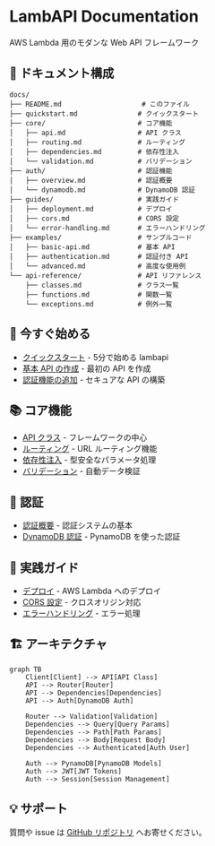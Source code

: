 # LambAPI Documentation

AWS Lambda 用のモダンな Web API フレームワーク

## 📁 ドキュメント構成

```
docs/
├── README.md                    # このファイル
├── quickstart.md               # クイックスタート
├── core/                       # コア機能
│   ├── api.md                  # API クラス
│   ├── routing.md              # ルーティング
│   ├── dependencies.md         # 依存性注入
│   └── validation.md           # バリデーション
├── auth/                       # 認証機能
│   ├── overview.md             # 認証概要
│   └── dynamodb.md             # DynamoDB 認証
├── guides/                     # 実践ガイド
│   ├── deployment.md           # デプロイ
│   ├── cors.md                 # CORS 設定
│   └── error-handling.md       # エラーハンドリング
├── examples/                   # サンプルコード
│   ├── basic-api.md            # 基本 API
│   ├── authentication.md       # 認証付き API
│   └── advanced.md             # 高度な使用例
└── api-reference/              # API リファレンス
    ├── classes.md              # クラス一覧
    ├── functions.md            # 関数一覧
    └── exceptions.md           # 例外一覧
```

## 🚀 今すぐ始める

- [クイックスタート](quickstart.md) - 5分で始める lambapi
- [基本 API の作成](examples/basic-api.md) - 最初の API を作成
- [認証機能の追加](examples/authentication.md) - セキュアな API の構築

## 📚 コア機能

- [API クラス](core/api.md) - フレームワークの中心
- [ルーティング](core/routing.md) - URL ルーティング機能
- [依存性注入](core/dependencies.md) - 型安全なパラメータ処理
- [バリデーション](core/validation.md) - 自動データ検証

## 🔐 認証

- [認証概要](auth/overview.md) - 認証システムの基本
- [DynamoDB 認証](auth/dynamodb.md) - PynamoDB を使った認証

## 📖 実践ガイド

- [デプロイ](guides/deployment.md) - AWS Lambda へのデプロイ
- [CORS 設定](guides/cors.md) - クロスオリジン対応
- [エラーハンドリング](guides/error-handling.md) - エラー処理

## 🏗️ アーキテクチャ

```mermaid
graph TB
    Client[Client] --> API[API Class]
    API --> Router[Router]
    API --> Dependencies[Dependencies]
    API --> Auth[DynamoDB Auth]
    
    Router --> Validation[Validation]
    Dependencies --> Query[Query Params]
    Dependencies --> Path[Path Params]
    Dependencies --> Body[Request Body]
    Dependencies --> Authenticated[Auth User]
    
    Auth --> PynamoDB[PynamoDB Models]
    Auth --> JWT[JWT Tokens]
    Auth --> Session[Session Management]
```

## 💡 サポート

質問や issue は [GitHub リポジトリ](https://github.com/sskyh0208/lambapi) へお寄せください。